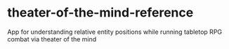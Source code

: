 # theater-of-the-mind-reference
App for understanding relative entity positions while running tabletop RPG combat via theater of the mind
